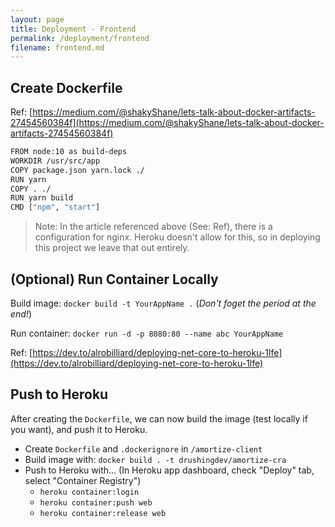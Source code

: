 ```yaml
---
layout: page
title: Deployment - Frontend
permalink: /deployment/frontend
filename: frontend.md
---
```


## Create Dockerfile

Ref: [https://medium.com/@shakyShane/lets-talk-about-docker-artifacts-27454560384f](https://medium.com/@shakyShane/lets-talk-about-docker-artifacts-27454560384f)

```bash
FROM node:10 as build-deps
WORKDIR /usr/src/app
COPY package.json yarn.lock ./
RUN yarn
COPY . ./
RUN yarn build
CMD ["npm", "start"]
```

> Note: In the article referenced above (See: Ref), there is a configuration
> for nginx. Heroku doesn't allow for this, so in deploying this project we
> leave that out entirely.



## (Optional) Run Container Locally

Build image: `docker build -t YourAppName .` (_Don't foget the period at the end!_)

Run container: `docker run -d -p 8080:80 --name abc YourAppName`

Ref: [https://dev.to/alrobilliard/deploying-net-core-to-heroku-1lfe](https://dev.to/alrobilliard/deploying-net-core-to-heroku-1lfe)



## Push to Heroku

After creating the `Dockerfile`, we can now build the image (test locally if you want), and push it to Heroku.

- Create `Dockerfile` and `.dockerignore` in `/amortize-client`
- Build image with: `docker build . -t drushingdev/amortize-cra`
- Push to Heroku with... (In Heroku app dashboard, check "Deploy" tab, select "Container Registry")
  - `heroku container:login`
  - `heroku container:push web`
  - `heroku container:release web`